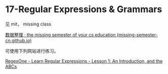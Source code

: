 # 17-Regular Expressions & Grammars

见 mit， missing class

[数据整理 · the missing semester of your cs education (missing-semester-cn.github.io)](https://missing-semester-cn.github.io/2020/data-wrangling/)

可使用下列网站进行练习。

[RegexOne - Learn Regular Expressions - Lesson 1: An Introduction, and the ABCs](https://regexone.com/)